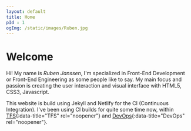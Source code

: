 ```yaml
---
layout: default
title: Home
pId : 1
ogImg: /static/images/Ruben.jpg
---
```


# Welcome

Hi! My name is _Ruben Janssen_, I'm specialized in Front-End Development or Front-End Engineering as some people like to say.
My main focus and passion is creating the user interaction and visual interface with HTML5, CSS3, Javascript.

This website is build using Jekyll and Netlify for the CI (Continuous Integration).
I've been using CI builds for quite some time now, within [TFS](https://visualstudio.microsoft.com/tfs/){:data-title="TFS"  rel="noopener"} and [DevOps](https://azure.microsoft.com/nl-nl/overview/devops/){:data-title="DevOps" rel="noopener"}.
